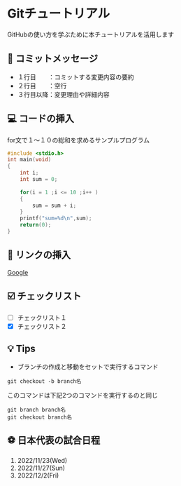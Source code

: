# Gitチュートリアル
GitHubの使い方を学ぶために本チュートリアルを活用します

## :memo: コミットメッセージ
- １行目　　：コミットする変更内容の要約
- ２行目　　：空行
- ３行目以降：変更理由や詳細内容

## :computer: コードの挿入
for文で１～１０の総和を求めるサンプルプログラム
```c:sample.c
#include <stdio.h>
int main(void)
{
    int i;
    int sum = 0;
    
    for(i = 1 ;i <= 10 ;i++ )
    {
        sum = sum + i;
    }
    printf("sum=%d\n",sum);
    return(0);
}
```

## :link: リンクの挿入
[Google](https://www.google.co.jp/)

## :ballot_box_with_check: チェックリスト
- [ ] チェックリスト１
- [x] チェックリスト２

## :bulb: Tips
- ブランチの作成と移動をセットで実行するコマンド
```
git checkout -b branch名
```
このコマンドは下記2つのコマンドを実行するのと同じ
```
git branch branch名
git checkout branch名
```

## :soccer: 日本代表の試合日程
1. 2022/11/23(Wed)
2. 2022/11/27(Sun)
3. 2022/12/2(Fri)